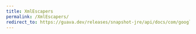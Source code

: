 ```yaml
---
title: XmlEscapers
permalink: /XmlEscapers/
redirect_to: https://guava.dev/releases/snapshot-jre/api/docs/com/google/common/xml/XmlEscapers.html
---
```

